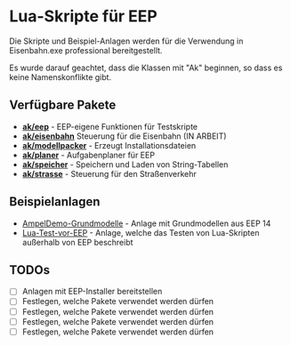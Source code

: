 # Lua-Skripte für EEP

Die Skripte und Beispiel-Anlagen werden für die Verwendung in Eisenbahn.exe professional bereitgestellt.

Es wurde darauf geachtet, dass die Klassen mit "Ak" beginnen, so dass es keine Namenskonflikte gibt.

## Verfügbare Pakete
* __[ak/eep](ak/eep/README.md)__ - EEP-eigene Funktionen für Testskripte
* __[ak/eisenbahn](ak/eisenbahn/README.md)__ Steuerung für die Eisenbahn (IN ARBEIT)
* __[ak/modellpacker](ak/modellpacker/README.md)__ - Erzeugt Installationsdateien
* __[ak/planer](ak/planer/README.md)__ - Aufgabenplaner für EEP
* __[ak/speicher](ak/speicher/README.md)__ - Speichern und Laden von String-Tabellen
* __[ak/strasse](ak/strasse/README.md)__ - Steuerung für den Straßenverkehr

## Beispielanlagen
* [AmpelDemo-Grundmodelle](ak-demo-anlagen/ampel/README.md) - Anlage mit Grundmodellen aus EEP 14
* [Lua-Test-vor-EEP](ak-demo-anlagen/testen/README.md) - Anlage, welche das Testen von Lua-Skripten außerhalb von EEP beschreibt


## TODOs

* [ ] Anlagen mit EEP-Installer bereitstellen
* [ ] Festlegen, welche Pakete verwendet werden dürfen
* [ ] Festlegen, welche Pakete verwendet werden dürfen
* [ ] Festlegen, welche Pakete verwendet werden dürfen
* [ ] Festlegen, welche Pakete verwendet werden dürfen